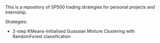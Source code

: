 This is a repository of SP500 trading strategies for personal projects and internship.

Strategies:
- 2-step KMeans-Initialised Guassian Mixture Clustering with RandomForest classification
